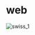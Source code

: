 # web

![swiss_1](https://user-images.githubusercontent.com/66854795/84556953-9ca95f00-ad61-11ea-81f7-8dcec009a8a0.JPG)
